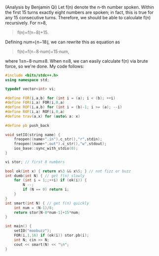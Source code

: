 (Analysis by Benjamin Qi)
Let f(n) denote the n-th number spoken. Within the first 15 turns exactly eight numbers are spoken; in fact, this is true for any 15 consecutive turns. Therefore, we should be able to calculate f(n) recursively. For n>8,

> f(n)=f(n−8)+15.

Defining num=⌊n−18⌋, we can rewrite this as equation as

> f(n)=f(n−8⋅num)+15⋅num,

where 1≤n−8⋅num≤8. When n≤8, we can easily calculate f(n) via brute force, so we're done. My code follows:

```cpp
#include <bits/stdc++.h>
using namespace std;

typedef vector<int> vi; 
 
#define FOR(i,a,b) for (int i = (a); i < (b); ++i)
#define F0R(i,a) FOR(i,0,a)
#define ROF(i,a,b) for (int i = (b)-1; i >= (a); --i)
#define R0F(i,a) ROF(i,0,a)
#define trav(a,x) for (auto& a: x)
 
#define pb push_back
 
void setIO(string name) {
	freopen((name+".in").c_str(),"r",stdin);
	freopen((name+".out").c_str(),"w",stdout);
	ios_base::sync_with_stdio(0);
}

vi stor; // first 8 numbers
 
bool ok(int x) { return x%3 && x%5; } // not fizz or buzz
int dumb(int N) { // get f(n) slowly
	for (int i = 1;;++i) if (ok(i)) {
		N --;
		if (N == 0) return i;
	}
}
int smart(int N) { // get f(n) quickly
	int num = (N-1)/8;
	return stor[N-8*num-1]+15*num;
}
 
int main() {
	setIO("moobuzz");
	FOR(i,1,16) if (ok(i)) stor.pb(i);
	int N; cin >> N;
	cout << smart(N) << "\n";
}
```